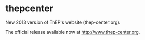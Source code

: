 thepcenter
==========

New 2013 version of ThEP's website (thep-center.org).

The official release available now at http://www.thep-center.org.

